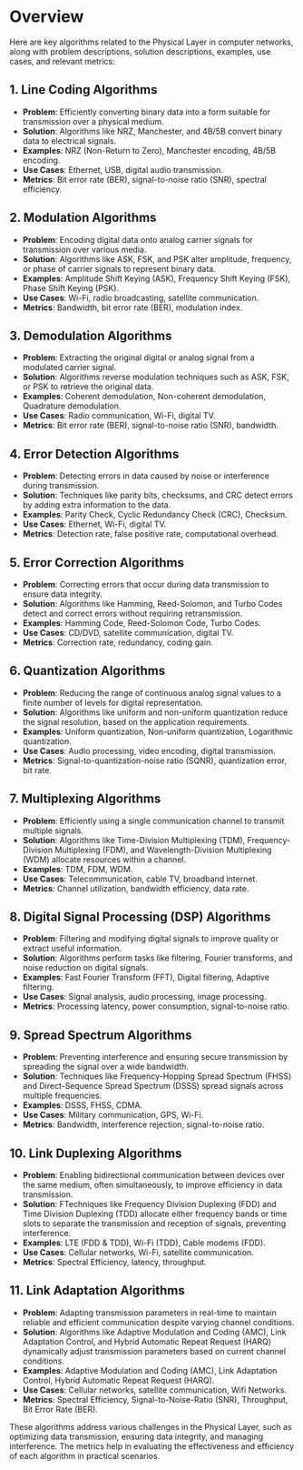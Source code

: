 # Overview

Here are key algorithms related to the Physical Layer in computer networks, along with problem descriptions, solution descriptions, examples, use cases, and relevant metrics:

## 1\. **Line Coding Algorithms**

* **Problem**: Efficiently converting binary data into a form suitable for transmission over a physical medium.
* **Solution**: Algorithms like NRZ, Manchester, and 4B/5B convert binary data to electrical signals.
* **Examples**: NRZ (Non-Return to Zero), Manchester encoding, 4B/5B encoding.
* **Use Cases**: Ethernet, USB, digital audio transmission.
* **Metrics**: Bit error rate (BER), signal-to-noise ratio (SNR), spectral efficiency.

## 2\. **Modulation Algorithms**

* **Problem**: Encoding digital data onto analog carrier signals for transmission over various media.
* **Solution**: Algorithms like ASK, FSK, and PSK alter amplitude, frequency, or phase of carrier signals to represent binary data.
* **Examples**: Amplitude Shift Keying (ASK), Frequency Shift Keying (FSK), Phase Shift Keying (PSK).
* **Use Cases**: Wi-Fi, radio broadcasting, satellite communication.
* **Metrics**: Bandwidth, bit error rate (BER), modulation index.

## 3\. **Demodulation Algorithms**

* **Problem**: Extracting the original digital or analog signal from a modulated carrier signal.
* **Solution**: Algorithms reverse modulation techniques such as ASK, FSK, or PSK to retrieve the original data.
* **Examples**: Coherent demodulation, Non-coherent demodulation, Quadrature demodulation.
* **Use Cases**: Radio communication, Wi-Fi, digital TV.
* **Metrics**: Bit error rate (BER), signal-to-noise ratio (SNR), bandwidth.

## 4\. **Error Detection Algorithms**

* **Problem**: Detecting errors in data caused by noise or interference during transmission.
* **Solution**: Techniques like parity bits, checksums, and CRC detect errors by adding extra information to the data.
* **Examples**: Parity Check, Cyclic Redundancy Check (CRC), Checksum.
* **Use Cases**: Ethernet, Wi-Fi, digital TV.
* **Metrics**: Detection rate, false positive rate, computational overhead.

## 5\. **Error Correction Algorithms**

* **Problem**: Correcting errors that occur during data transmission to ensure data integrity.
* **Solution**: Algorithms like Hamming, Reed-Solomon, and Turbo Codes detect and correct errors without requiring retransmission.
* **Examples**: Hamming Code, Reed-Solomon Code, Turbo Codes.
* **Use Cases**: CD/DVD, satellite communication, digital TV.
* **Metrics**: Correction rate, redundancy, coding gain.

## 6\. **Quantization Algorithms**

* **Problem**: Reducing the range of continuous analog signal values to a finite number of levels for digital representation.
* **Solution**: Algorithms like uniform and non-uniform quantization reduce the signal resolution, based on the application requirements.
* **Examples**: Uniform quantization, Non-uniform quantization, Logarithmic quantization.
* **Use Cases**: Audio processing, video encoding, digital transmission.
* **Metrics**: Signal-to-quantization-noise ratio (SQNR), quantization error, bit rate.

## 7\. **Multiplexing Algorithms**

* **Problem**: Efficiently using a single communication channel to transmit multiple signals.
* **Solution**: Algorithms like Time-Division Multiplexing (TDM), Frequency-Division Multiplexing (FDM), and Wavelength-Division Multiplexing (WDM) allocate resources within a channel.
* **Examples**: TDM, FDM, WDM.
* **Use Cases**: Telecommunication, cable TV, broadband internet.
* **Metrics**: Channel utilization, bandwidth efficiency, data rate.

## 8\. **Digital Signal Processing (DSP) Algorithms**

* **Problem**: Filtering and modifying digital signals to improve quality or extract useful information.
* **Solution**: Algorithms perform tasks like filtering, Fourier transforms, and noise reduction on digital signals.
* **Examples**: Fast Fourier Transform (FFT), Digital filtering, Adaptive filtering.
* **Use Cases**: Signal analysis, audio processing, image processing.
* **Metrics**: Processing latency, power consumption, signal-to-noise ratio.

## 9\. **Spread Spectrum Algorithms**

* **Problem**: Preventing interference and ensuring secure transmission by spreading the signal over a wide bandwidth.
* **Solution**: Techniques like Frequency-Hopping Spread Spectrum (FHSS) and Direct-Sequence Spread Spectrum (DSSS) spread signals across multiple frequencies.
* **Examples**: DSSS, FHSS, CDMA.
* **Use Cases**: Military communication, GPS, Wi-Fi.
* **Metrics**: Bandwidth, interference rejection, signal-to-noise ratio.

## 10\. **Link Duplexing Algorithms**

* **Problem**: Enabling bidirectional communication between devices over the same medium, often simultaneously, to improve efficiency in data transmission.
* **Solution**: FTechniques like Frequency Division Duplexing (FDD) and Time Division Duplexing (TDD) allocate either frequency bands or time slots to separate the transmission and reception of signals, preventing interference.
* **Examples**: LTE (FDD & TDD), Wi-Fi (TDD), Cable modems (FDD).
* **Use Cases**: Cellular networks, Wi-Fi, satellite communication.
* **Metrics**: Spectral Efficiency, latency, throughput.

## 11\. **Link Adaptation Algorithms**

* **Problem**: Adapting transmission parameters in real-time to maintain reliable and efficient communication despite varying channel conditions.
* **Solution**: Algorithms like Adaptive Modulation and Coding (AMC), Link Adaptation Control, and Hybrid Automatic Repeat Request (HARQ) dynamically adjust transmission parameters based on current channel conditions.
* **Examples**: Adaptive Modulation and Coding (AMC), Link Adaptation Control, Hybrid Automatic Repeat Request (HARQ).
* **Use Cases**: Cellular networks, satellite communication, Wifi Networks.
* **Metrics**: Spectral Efficiency, Signal-to-Noise-Ratio (SNR), Throughput, Bit Error Rate (BER).

These algorithms address various challenges in the Physical Layer, such as optimizing data transmission, ensuring data integrity, and managing interference. The metrics help in evaluating the effectiveness and efficiency of each algorithm in practical scenarios.
